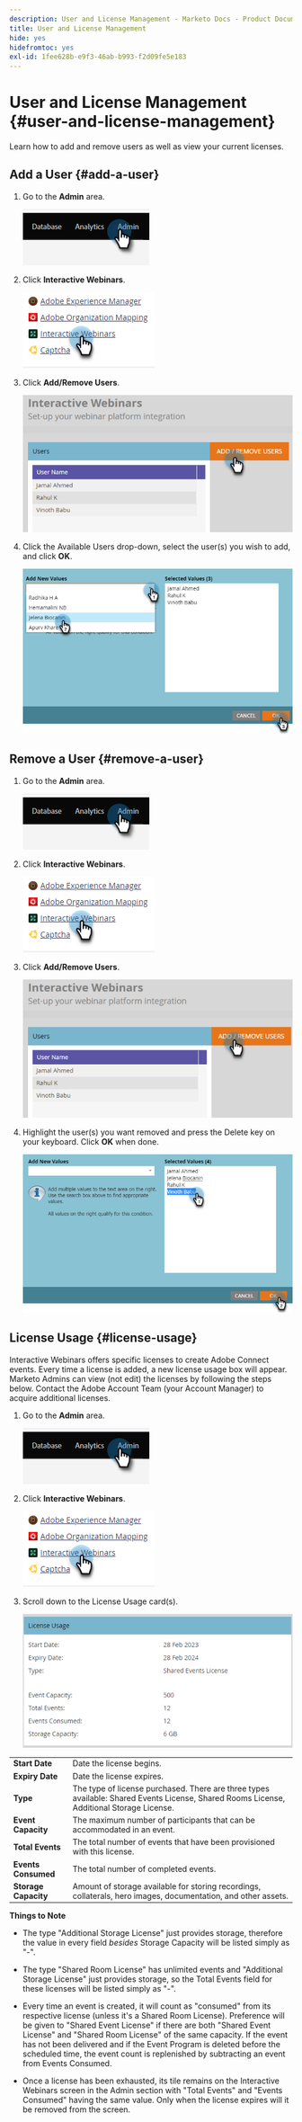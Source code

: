 ```yaml
---
description: User and License Management - Marketo Docs - Product Documentation
title: User and License Management
hide: yes
hidefromtoc: yes
exl-id: 1fee628b-e9f3-46ab-b993-f2d09fe5e183
---
```

# User and License Management {#user-and-license-management}

Learn how to add and remove users as well as view your current licenses.

## Add a User {#add-a-user}

1. Go to the **Admin** area.

   ![](assets/user-and-license-management-1.png)

1. Click **Interactive Webinars**.

   ![](assets/user-and-license-management-2.png)

1. Click **Add/Remove Users**.

   ![](assets/user-and-license-management-3.png)

1. Click the Available Users drop-down, select the user(s) you wish to add, and click **OK**.

   ![](assets/user-and-license-management-4.png)

## Remove a User {#remove-a-user}

1. Go to the **Admin** area.

   ![](assets/user-and-license-management-5.png)

1. Click **Interactive Webinars**.

   ![](assets/user-and-license-management-6.png)

1. Click **Add/Remove Users**.

   ![](assets/user-and-license-management-7.png)

1. Highlight the user(s) you want removed and press the Delete key on your keyboard. Click **OK** when done.

   ![](assets/user-and-license-management-8.png)

## License Usage {#license-usage}

Interactive Webinars offers specific licenses to create Adobe Connect events. Every time a license is added, a new license usage box will appear. Marketo Admins can view (not edit) the licenses by following the steps below. Contact the Adobe Account Team (your Account Manager) to acquire additional licenses.

1. Go to the **Admin** area.

   ![](assets/user-and-license-management-9.png)

1. Click **Interactive Webinars**.

   ![](assets/user-and-license-management-10.png)

1. Scroll down to the License Usage card(s).

   ![](assets/user-and-license-management-11.png)

<table> 
  <tr> 
   <td><b>Start Date</b></td>
   <td>Date the license begins.</td>
  </tr>
  <tr> 
   <td><b>Expiry Date</b></td>
   <td>Date the license expires.</td>
  </tr>
  <tr> 
   <td><b>Type</b></td>
   <td>The type of license purchased. There are three types available: Shared Events License, Shared Rooms License, Additional Storage License.</td>
  </tr>
  <tr> 
   <td><b>Event Capacity</b></td>
   <td>The maximum number of participants that can be accommodated in an event.</td>
  </tr>
  <tr> 
   <td><b>Total Events</b></td>
   <td>The total number of events that have been provisioned with this license.</td>
  </tr>
  <tr> 
   <td><b>Events Consumed</b></td>
   <td>The total number of completed events.</td>
  </tr>
  <tr> 
   <td><b>Storage Capacity</b></td>
   <td>Amount of storage available for storing recordings, collaterals, hero images, documentation, and other assets.</td>
  </tr>
  </tbody>
</table>

**Things to Note**

* The type "Additional Storage License" just provides storage, therefore the value in every field _besides_ Storage Capacity will be listed simply as "-".

* The type "Shared Room License" has unlimited events and "Additional Storage License" just provides storage, so the Total Events field for these licenses will be listed simply as "-".

* Every time an event is created, it will count as "consumed" from its respective license (unless it's a Shared Room License). Preference will be given to "Shared Event License" if there are both "Shared Event License" and "Shared Room License" of the same capacity. If the event has not been delivered and if the Event Program is deleted before the scheduled time, the event count is replenished by subtracting an event from Events Consumed.

* Once a license has been exhausted, its tile remains on the Interactive Webinars screen in the Admin section with "Total Events" and "Events Consumed" having the same value. Only when the license expires will it be removed from the screen.
